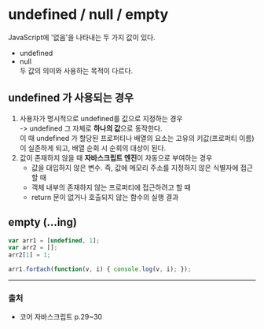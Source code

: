 # undefined / null / empty
JavaScript에 '없음'을 나타내는 두 가지 값이 있다.
- undefined
- null  
두 값의 의미와 사용하는 목적이 다르다.

## undefined 가 사용되는 경우
1. 사용자가 명시적으로 undefined를 값으로 지정하는 경우  
    -> undefined 그 자체로 **하나의 값**으로 동작한다.  
    이 때 undefined 가 할당된 프로퍼티나 배열의 요소는 고유의 키값(프로퍼티 이름)이 실존하게 되고, 배열 순회 시 순회의 대상이 된다.
2. 값이 존재하지 않을 때 **자바스크립트 엔진**이 자동으로 부여하는 경우
    - 값을 대입하지 않은 변수. 즉, 값에 메모리 주소를 지정하지 않은 식별자에 접근할 때
    - 객체 내부의 존재하지 않는 프로퍼티에 접근하려고 할 때
    - return 문이 없거나 호출되지 않는 함수의 실행 결과

## empty (...ing)

```javascript
var arr1 = [undefined, 1];
var arr2 = [];
arr2[1] = 1;

arr1.forEach(function(v, i) { console.log(v, i); });

```
    
---
### 출처
- 코어 자바스크립트 p.29~30